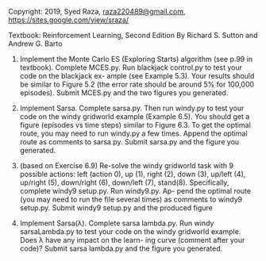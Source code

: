 Copyright: 2019, Syed Raza, <raza220489@gmail.com>, <https://sites.google.com/view/sraza/>

Textbook: Reinforcement Learning, Second Edition
By Richard S. Sutton and Andrew G. Barto


1. Implement the Monte Carlo ES (Exploring Starts) algorithm (see p.99 in textbook). Complete MCES.py. Run blackjack control.py to test your code on the blackjack ex- ample (see Example 5.3). Your results should be similar to Figure 5.2 (the error rate should be around 5% for 100,000 episodes). Submit MCES.py and the two figures you generated.

2. Implement Sarsa. Complete sarsa.py. Then run windy.py to test your code on the windy gridworld example (Example 6.5). You should get a figure (episodes vs time steps) similar to Figure 6.3. To get the optimal route, you may need to run windy.py a few times. Append the optimal route as comments to sarsa.py. Submit sarsa.py and the figure you generated.

3. (based on Exercise 6.9) Re-solve the windy gridworld task with 9 possible actions: left (action 0), up (1), right (2), down (3), up/left (4), up/right (5), down/right (6), down/left (7), stand(8). Specifically, complete windy9 setup.py. Run windy9.py. Ap- pend the optimal route (you may need to run the file several times) as comments to windy9 setup.py. Submit windy9 setup.py and the produced figure

4. Implement Sarsa(λ). Complete sarsa lambda.py. Run windy sarsaLambda.py to test your code on the windy gridworld example. Does λ have any impact on the learn- ing curve (comment after your code)? Submit sarsa lambda.py and the figure you generated. 
